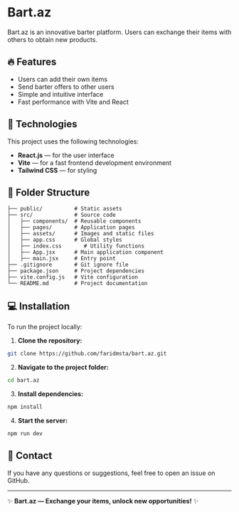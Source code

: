 # Bart.az

Bart.az is an innovative barter platform. Users can exchange their items with others to obtain new products.

## 🔥 Features
- Users can add their own items
- Send barter offers to other users
- Simple and intuitive interface
- Fast performance with Vite and React

## 🚀 Technologies
This project uses the following technologies:
- **React.js** — for the user interface
- **Vite** — for a fast frontend development environment
- **Tailwind CSS** — for styling

## 📂 Folder Structure
```
├── public/          # Static assets
├── src/             # Source code
│   ├── components/  # Reusable components
│   ├── pages/       # Application pages
│   ├── assets/      # Images and static files
│   ├── app.css      # Global styles
│   ├── index.css       # Utility functions
│   ├── App.jsx      # Main application component
│   ├── main.jsx     # Entry point
├── .gitignore       # Git ignore file
├── package.json     # Project dependencies
├── vite.config.js   # Vite configuration
└── README.md        # Project documentation
```

## 💻 Installation

To run the project locally:

1. **Clone the repository:**
```sh
git clone https://github.com/faridmsta/bart.az.git
```
2. **Navigate to the project folder:**
```sh
cd bart.az
```
3. **Install dependencies:**
```sh
npm install
```
4. **Start the server:**
```sh
npm run dev
```

## 📌 Contact
If you have any questions or suggestions, feel free to open an issue on GitHub.

---
✨ **Bart.az — Exchange your items, unlock new opportunities!** ✨


